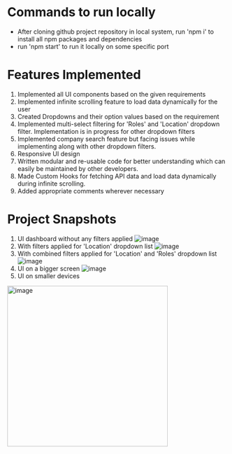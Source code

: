 # Commands to run locally
- After cloning github project repository in local system, run 'npm i' to install all npm packages and dependencies
- run 'npm start' to run it locally on some specific port

# Features Implemented
1. Implemented all UI components based on the given requirements
2. Implemented infinite scrolling feature to load data dynamically for the user
3. Created Dropdowns and their option values based on the requirement
4. Implemented multi-select filtering for 'Roles' and 'Location' dropdown filter. Implementation is in progress for other dropdown filters
5. Implemented company search feature but facing issues while implementing along with other dropdown filters.
6. Responsive UI design
7. Written modular and re-usable code for better understanding which can easily be maintained by other developers.
8. Made Custom Hooks for fetching API data and load data dynamically during infinite scrolling.
9. Added appropriate comments wherever necessary

# Project Snapshots
1. UI dashboard without any filters applied
![image](https://github.com/saurabh-singh-9090/candidate-application-platform/assets/164728355/0d870f0a-0165-48b2-a603-d695b98bd069)
2. With filters applied for 'Location' dropdown list
![image](https://github.com/saurabh-singh-9090/candidate-application-platform/assets/164728355/ad1f81e0-50a2-4701-9fca-fcb041bb4080)
3. With combined filters applied for 'Location' and 'Roles' dropdown list
![image](https://github.com/saurabh-singh-9090/candidate-application-platform/assets/164728355/f2f4d005-5a3a-4a8a-9cb1-345e70095d30)
4. UI on a bigger screen
![image](https://github.com/saurabh-singh-9090/candidate-application-platform/assets/164728355/0dff4010-fa83-421f-9925-d95a238ebc4e)
5. UI on smaller devices
<img width="367" alt="image" src="https://github.com/saurabh-singh-9090/candidate-application-platform/assets/164728355/c56ad0e3-1844-493f-a3fa-349d4622d463">




